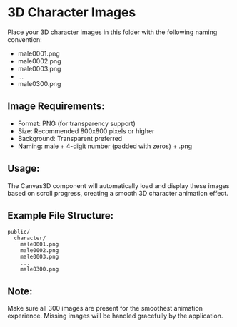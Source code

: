 # 3D Character Images

Place your 3D character images in this folder with the following naming convention:
- male0001.png
- male0002.png
- male0003.png
- ...
- male0300.png

## Image Requirements:
- Format: PNG (for transparency support)
- Size: Recommended 800x800 pixels or higher
- Background: Transparent preferred
- Naming: male + 4-digit number (padded with zeros) + .png

## Usage:
The Canvas3D component will automatically load and display these images based on scroll progress, creating a smooth 3D character animation effect.

## Example File Structure:
```
public/
  character/
    male0001.png
    male0002.png
    male0003.png
    ...
    male0300.png
```

## Note:
Make sure all 300 images are present for the smoothest animation experience. Missing images will be handled gracefully by the application.